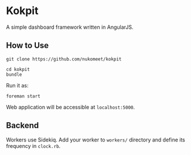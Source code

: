 Kokpit
======

A simple dashboard framework written in AngularJS.


## How to Use

```
git clone https://github.com/nukomeet/kokpit
```

```
cd kokpit
bundle
```

Run it as:

```
foreman start
```

Web application will be accessible at `localhost:5000`.


## Backend

Workers use Sidekiq. Add your worker to `workers/` directory and define its
frequency in `clock.rb`.

